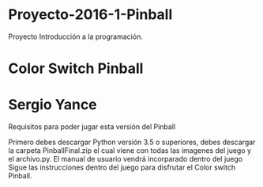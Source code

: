# Proyecto-2016-1-Pinball
Proyecto Introducción a la programación.

#       Color Switch Pinball
#         Sergio Yance

Requisitos para poder jugar esta versión del Pinball

Primero debes descargar Python versión 3.5 o superiores, debes descargar la carpeta PinballFinal.zip
el cual viene con todas las imagenes del juego y el archivo.py. El manual de usuario vendrá incorparado dentro del juego
Sigue las instrucciones dentro del juego para disfrutar el Color switch Pinball.
